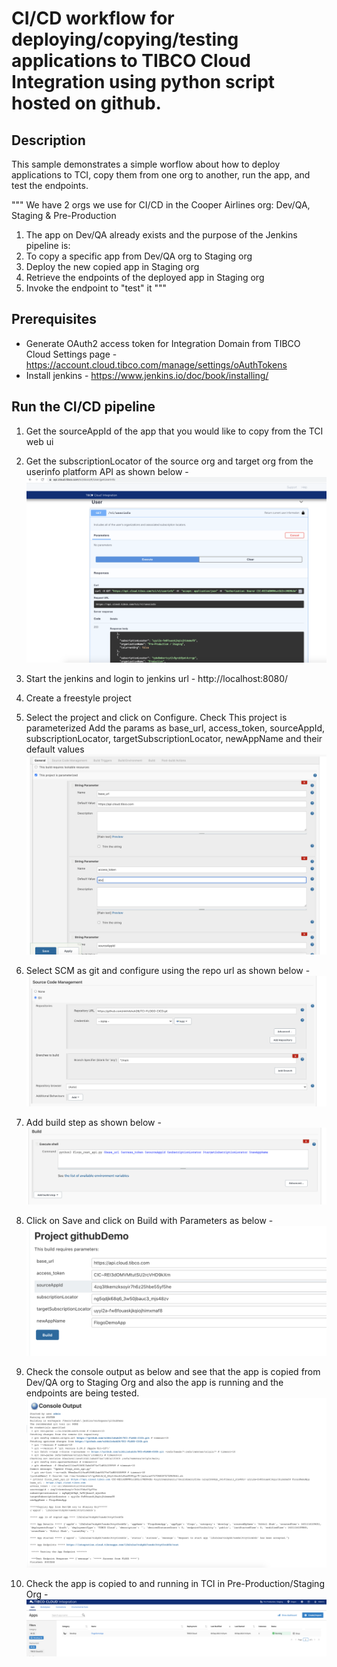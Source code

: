 # CI/CD workflow for deploying/copying/testing applications to TIBCO Cloud Integration using python script hosted on github.


## Description

This sample demonstrates a simple worflow about how to deploy applications to TCI, copy them from one org to another, run the app, and test the endpoints.

""" We have 2 orgs we use for CI/CD in the Cooper Airlines org: Dev/QA, Staging & Pre-Production
1. The app on Dev/QA already exists and the purpose of the Jenkins pipeline is:
2. To copy a specific app from Dev/QA org to Staging  org
3. Deploy the new copied app in Staging org
4. Retrieve the endpoints of the deployed app in Staging org
5. Invoke the endpoint to "test" it """

## Prerequisites

* Generate OAuth2 access token for Integration Domain from TIBCO Cloud Settings page - https://account.cloud.tibco.com/manage/settings/oAuthTokens
* Install jenkins - https://www.jenkins.io/doc/book/installing/


## Run the CI/CD pipeline

1. Get the sourceAppId of the app that you would like to copy from the TCI web ui

2. Get the subscriptionLocator of the source org and target org from the userinfo platform API as shown below -
![Select import](import-screenshots/7.APICalls.png)


3. Start the jenkins and login to jenkins url - http://localhost:8080/

4. Create a freestyle project

5. Select the project and click on Configure. Check This project is parameterized
Add the params as base_url, access_token, sourceAppId, subscriptionLocator, targetSubscriptionLocator, newAppName and their default values
![Select import](import-screenshots/1.Build_params.png)

6. Select SCM as git and configure using the repo url as shown below -
![Select import](import-screenshots/2.SCM.png)

7. Add build step as shown below -
![Select import](import-screenshots/3.Build.png)

8. Click on Save and click on Build with Parameters as below -
![Select import](import-screenshots/4.Build_with_params.png)

9. Check the console output as below and see that the app is copied from Dev/QA org to Staging Org and also the app is running and the endpoints are being tested.
![Select import](import-screenshots/5.Console_output.png)

10. Check the app is copied to and running in TCI in Pre-Production/Staging Org -
![Select import](import-screenshots/6.CopiedApp.png)


